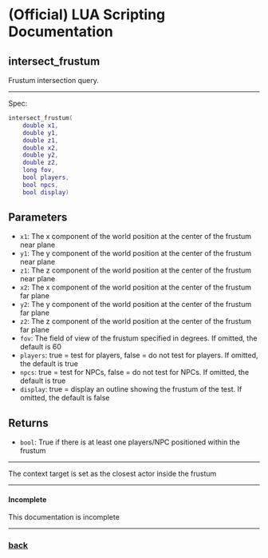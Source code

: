 
# (Official) LUA Scripting Documentation

## intersect_frustum

Frustum intersection query.

___

Spec:

```lua
intersect_frustum(
	double x1,
	double y1,
	double z1,
	double x2,
	double y2,
	double z2,
	long fov,
	bool players,
	bool npcs,
	bool display)
```

## Parameters

- `x1`: The x component of the world position at the center of the frustum near plane
- `y1`: The y component of the world position at the center of the frustum near plane
- `z1`: The z component of the world position at the center of the frustum near plane
- `x2`: The x component of the world position at the center of the frustum far plane
- `y2`: The y component of the world position at the center of the frustum far plane
- `z2`: The z component of the world position at the center of the frustum far plane
- `fov`: The field of view of the frustum specified in degrees. If omitted, the default is 60
- `players`: true = test for players, false = do not test for players. If omitted, the default is true
- `npcs`: true = test for NPCs, false = do not test for NPCs. If omitted, the default is true
- `display`: true = display an outline showing the frustum of the test. If omitted, the default is false

## Returns

- `bool`: True if there is at least one players/NPC positioned within the frustum

___

The context target is set as the closest actor inside the frustum

___

#### Incomplete

This documentation is incomplete

___

### [back](../other)
